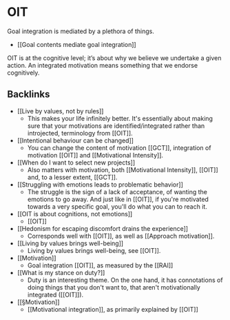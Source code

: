# OIT
Goal integration is mediated by a plethora of things.

* [[Goal contents mediate goal integration]]

OIT is at the cognitive level; it’s about why we believe we undertake a given action. An integrated motivation means something that we endorse cognitively. 

## Backlinks
* [[Live by values, not by rules]]
	* This makes your life infinitely better. It's essentially about making sure that your motivations are identified/integrated rather than introjected, terminology from [[OIT]].
* [[Intentional behaviour can be changed]]
	* You can change the content of motivation [[GCT]], integration of motivation [[OIT]] and [[Motivational Intensity]].
* [[When do I want to select new projects]]
	* Also matters with motivation, both [[Motivational Intensity]], [[OIT]] and, to a lesser extent, [[GCT]].
* [[Struggling with emotions leads to problematic behavior]]
	* The struggle is the sign of a lack of acceptance, of wanting the emotions to go away. And just like in [[OIT]], if you're motivated towards a very specific goal, you'll do what you can to reach it.
* [[OIT is about cognitions, not emotions]]
	* [[OIT]]
* [[Hedonism for escaping discomfort drains the experience]]
	* Corresponds well with [[OIT]], as well as [[Approach motivation]].
* [[Living by values brings well-being]]
	* Living by values brings well-being, see [[OIT]].
* [[Motivation]]
	* Goal integration [[OIT]], as measured by the [[RAI]]
* [[What is my stance on duty?]]
	* Duty is an interesting theme. On the one hand, it has connotations of doing things that you don't want to, that aren't motivationally integrated ([[OIT]]).
* [[§Motivation]]
	* [[Motivational integration]], as primarily explained by [[OIT]]

<!-- #Life -->

<!-- {BearID:BB9C1CED-AB1D-4486-8A17-AE908975EE16-15756-0000130423A8BA24} -->
